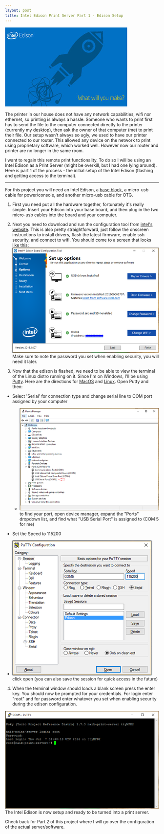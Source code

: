 ```yaml
---
layout: post
title: Intel Edison Print Server Part 1 - Edison Setup
---
```


![Alt](/images/edison-logo.jpg)  

The printer in our house does not have any network capabilities, wifi nor ethernet, so printing is always a hassle. Someone who wants to print first has to send the file to the computer
connected directly to the printer (currently my desktop), then ask the owner of that computer (me) to print their file. Our setup wasn't always so ugly, we used to have our printer connected
to our router. This allowed any device on the network to print using proprietary software, which worked well. However now our router and printer are no longer in the same room.  

I want to regain this remote print functionality. To do so I will be using an Intel Edison as a Print Server (might be overkill, but I had one lying around). Here is part 1 of the process -
the initial setup of the Intel Edison (flashing and getting access to the terminal).  

---  

For this project you will need an Intel Edison, a [base block](https://www.sparkfun.com/products/13045), a micro-usb cable for power/console, and another micro-usb cable for OTG.  

1) First you need put all the hardware together, fortunately it's really simple. Insert your Edison into your base board, and then plug in the two micro-usb cables into the board and your computer.  

2) Next you need to download and run the configuration tool from [intel's website](https://software.intel.com/en-us/iot/hardware/edison/downloads). This is also pretty straightforward, just follow
the onscreen instructions to install drivers, flash the latest firmware, enable ssh security, and connect to wifi. You should come to a screen that looks like this:
![Alt](/images/edison_setup.PNG) Make sure to note the password you set when enabling security, you will need it later.  

3) Now that the edison is flashed, we need to be able to view the terminal of the Linux distro running on it. Since I'm on Windows, I'll be using [Putty](http://www.putty.org/). Here are
the directions for [MacOS](https://software.intel.com/en-us/setting-up-serial-terminal-on-system-with-mac-os-x) and [Linux](https://software.intel.com/en-us/setting-up-serial-terminal-on-system-with-linux).
Open Putty and then:  

+ Select 'Serial' for connection type and change serial line to COM port assigned by your computer  

  - ![Alt](/images/device_manager.PNG) to find your port, open device manager, expand the "Ports" dropdown list, and find what "USB Serial Port" is assigned to (COM 5 for me)

+ Set the Speed to 115200  

+ ![Alt](/images/putty.PNG)  
click open (you can also save the session for quick access in the future)  

4) When the terminal window should loads a blank screen press the enter key. You should now be prompted for your credentials. For login enter "root" and for password enter whatever you set when enabling security
during the edison configuration.  

![Alt](/images/login.PNG)  
The Intel Edison is now setup and ready to be turned into a print server.  

Check back for Part 2 of this project where I will go over the configuration of the actual server/software.
